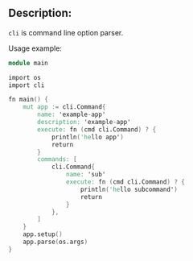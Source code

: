 ## Description:

`cli` is command line option parser.

Usage example:

```v
module main

import os
import cli

fn main() {
	mut app := cli.Command{
		name: 'example-app'
		description: 'example-app'
		execute: fn (cmd cli.Command) ? {
			println('hello app')
			return
		}
		commands: [
			cli.Command{
				name: 'sub'
				execute: fn (cmd cli.Command) ? {
					println('hello subcommand')
					return
				}
			},
		]
	}
	app.setup()
	app.parse(os.args)
}
```
